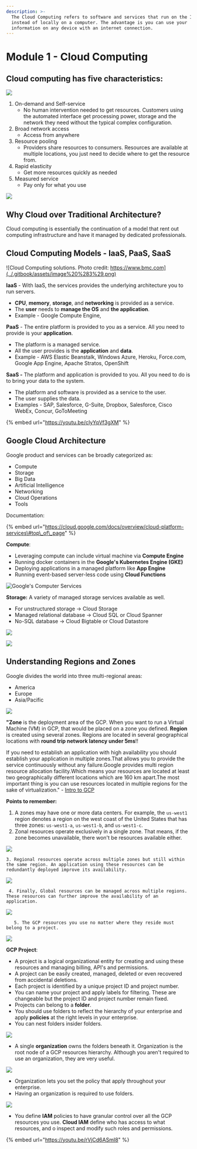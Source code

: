 ```yaml
---
description: >-
  The Cloud Computing refers to software and services that run on the Internet
  instead of locally on a computer. The advantage is you can use your
  information on any device with an internet connection.
---
```


# Module 1 - Cloud Computing

## Cloud computing has five characteristics:

![](../.gitbook/assets/image%20%2821%29.png)

1. On-demand and Self-service
   * No human intervention needed to get resources. Customers using the automated interface get processing power, storage and the network they need without the typical complex configuration.
2. Broad network access
   * Access from anywhere
3. Resource pooling
   * Providers share resources to consumers. Resources are available at multiple locations, you just need to decide where to get the resource from.
4. Rapid elasticity
   * Get more resources quickly as needed
5. Measured service
   * Pay only for what you use

![](../.gitbook/assets/image%20%282%29.png)

##  Why Cloud over Traditional Architecture?

Cloud computing is essentially the continuation of a model that rent out computing infrastructure and have it managed by dedicated professionals.

## Cloud Computing Models - IaaS, PaaS, SaaS

![Cloud Computing solutions. Photo credit: https://www.bmc.com](../.gitbook/assets/image%20%283%29.png)

**IaaS** - With IaaS, the services provides the underlying architecture you to run servers.

* **CPU**, **memory**, **storage**, and **networking** is provided as a service.
* The **user** needs to **manage the OS** and **the application**.
* Example - Google Compute Engine, 

**PaaS** - The entire platform is provided to you as a service. All you need to provide is your **application**.

* The platform is a managed service.
* All the user provides is the **application** and **data**.
* Example -  AWS Elastic Beanstalk, Windows Azure, Heroku, Force.com, Google App Engine, Apache Stratos, OpenShift

**SaaS -** The platform and application is provided to you. All you need to do is to bring your data to the system.

* The platform and software is provided as a service to the user.
* The user supplies the data.
* Examples - SAP, Salesforce, G-Suite, Dropbox, Salesforce, Cisco WebEx, Concur, GoToMeeting

{% embed url="https://youtu.be/cIyYqVf3gXM" %}

##  Google Cloud Architecture

Google product and services can be broadly categorized as:

* Compute
* Storage
* Big Data
* Artificial Intelligence
* Networking
* Cloud Operations
* Tools

Documentation:

{% embed url="https://cloud.google.com/docs/overview/cloud-platform-services\#top\_of\_page" %}

**Compute**: 

* Leveraging compute can include virtual machine via **Compute Engine**
* Running docker containers in the **Google's Kubernetes Engine \(GKE\)**
* Deploying applications in a managed platform like **App Engine**
* Running event-based server-less code using **Cloud Functions**

![Google&apos;s Computer Services](../.gitbook/assets/image%20%287%29.png)

**Storage:** A variety of managed storage services available as well.

* For unstructured storage -&gt; Cloud Storage
* Managed relational database -&gt; Cloud SQL or Cloud Spanner
* No-SQL database -&gt; Cloud Bigtable or Cloud Datastore

![](../.gitbook/assets/image%20%2819%29.png)



![](../.gitbook/assets/image%20%2811%29.png)

## Understanding Regions and Zones

Google divides the world into three multi-regional areas: 

* America
* Europe
* Asia/Pacific

![](../.gitbook/assets/image%20%2818%29.png)

**"Zone** is the deployment area of the GCP. When you want to run a Virtual Machine \(VM\) in GCP, that would be placed on a zone you defined. **Region** is created using several zones. Regions are located in several geographical locations with **round trip network latency under 5ms**!! 

If you need to establish an application with high availability you should establish your application in multiple zones.That allows you to provide the service continuously without any failure.Google provides multi region resource allocation facility.Which means your resources are located at least two geographically different locations which are 160 km apart.The most important thing is you can use resources located in multiple regions for the sake of virtualization." - [Intro to GCP](https://medium.com/@sakunaj1996/google-cloud-platform-101-efbb81e7d3a6)

**Points to remember:** 

1. A zones may have one or more data centers. For example, the `us-west1` region denotes a region on the west coast of the United States that has three zones: `us-west1-a`, `us-west1-b`, and `us-west1-c`.
2. Zonal resources operate exclusively in a single zone. That means, if the zone becomes unavailable, there won't be resources available either.

![](../.gitbook/assets/image%20%2813%29.png)

    3. Regional resources operate across multiple zones but still within the same region. An application using these resources can be redundantly deployed improve its availability. 

![](../.gitbook/assets/image%20%2810%29.png)

     4. Finally, Global resources can be managed across multiple regions. These resources can further improve the availability of an application.

![](../.gitbook/assets/image%20%2820%29.png)

       5. The GCP resources you use no matter where they reside must belong to a project.

![](../.gitbook/assets/image%20%2816%29.png)

**GCP Project**: 

* A project is a logical organizational entity for creating and using these resources and managing billing, API's and permissions. 
* A project can be easily created, managed, deleted or even recovered from accidental deletions. 
* Each project is identified by a unique project ID and project number.
* You can name your project and apply labels for filtering. These are changeable but the project ID and project number remain fixed.
* Projects can belong to a **folder**. 
* You should use folders to reflect the hierarchy of your enterprise and apply **policies** at the right levels in your enterprise.
* You can nest folders insider folders.

![](../.gitbook/assets/image%20%2815%29.png)

* A single **organization** owns the folders beneath it. Organization is the root node of a GCP resources hierarchy. Although you aren't required to use an organization, they are very useful. 

![](../.gitbook/assets/image%20%286%29.png)

* Organization lets you set the policy that apply throughout your enterprise.
* Having an organization is required to use folders.

![](../.gitbook/assets/image%20%288%29.png)

* You define **IAM** policies to have granular control over all the GCP resources you use. **Cloud IAM** define who has access to what resources, and o inspect and modify such roles and permissions.

{% embed url="https://youtu.be/rVjCd6ASmI8" %}



